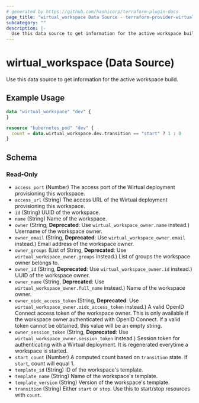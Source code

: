 ```yaml
---
# generated by https://github.com/hashicorp/terraform-plugin-docs
page_title: "wirtual_workspace Data Source - terraform-provider-wirtual"
subcategory: ""
description: |-
  Use this data source to get information for the active workspace build.
---
```


# wirtual_workspace (Data Source)

Use this data source to get information for the active workspace build.

## Example Usage

```terraform
data "wirtual_workspace" "dev" {
}

resource "kubernetes_pod" "dev" {
  count = data.wirtual_workspace.dev.transition == "start" ? 1 : 0
}
```

<!-- schema generated by tfplugindocs -->
## Schema

### Read-Only

- `access_port` (Number) The access port of the Wirtual deployment provisioning this workspace.
- `access_url` (String) The access URL of the Wirtual deployment provisioning this workspace.
- `id` (String) UUID of the workspace.
- `name` (String) Name of the workspace.
- `owner` (String, **Deprecated**: Use `wirtual_workspace_owner.name` instead.) Username of the workspace owner.
- `owner_email` (String, **Deprecated**: Use `wirtual_workspace_owner.email` instead.) Email address of the workspace owner.
- `owner_groups` (List of String, **Deprecated**: Use `wirtual_workspace_owner.groups` instead.) List of groups the workspace owner belongs to.
- `owner_id` (String, **Deprecated**: Use `wirtual_workspace_owner.id` instead.) UUID of the workspace owner.
- `owner_name` (String, **Deprecated**: Use `wirtual_workspace_owner.full_name` instead.) Name of the workspace owner.
- `owner_oidc_access_token` (String, **Deprecated**: Use `wirtual_workspace_owner.oidc_access_token` instead.) A valid OpenID Connect access token of the workspace owner. This is only available if the workspace owner authenticated with OpenID Connect. If a valid token cannot be obtained, this value will be an empty string.
- `owner_session_token` (String, **Deprecated**: Use `wirtual_workspace_owner.session_token` instead.) Session token for authenticating with a Wirtual deployment. It is regenerated everytime a workspace is started.
- `start_count` (Number) A computed count based on `transition` state. If `start`, count will equal 1.
- `template_id` (String) ID of the workspace's template.
- `template_name` (String) Name of the workspace's template.
- `template_version` (String) Version of the workspace's template.
- `transition` (String) Either `start` or `stop`. Use this to start/stop resources with `count`.
